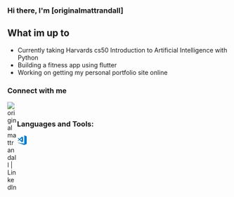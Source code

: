 ### Hi there, I'm [originalmattrandall]

## What im up to
- Currently taking Harvards cs50 Introduction to Artificial Intelligence with Python
- Building a fitness app using flutter 
- Working on getting my personal portfolio site online

### Connect with me
[<img align="left" alt="originalmattrandall | LinkedIn" width="22px" src="https://cdn.jsdelivr.net/npm/simple-icons@v3/icons/linkedin.svg" />][linkedin]

<br />

### Languages and Tools:
<img align="left" alt="originalmattrandall | LinkedIn" width="22px" src="https://raw.githubusercontent.com/github/explore/80688e429a7d4ef2fca1e82350fe8e3517d3494d/topics/visual-studio-code/visual-studio-code.png" />


[linkedin]: https://www.linkedin.com/in/matt-randall/